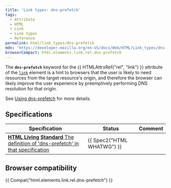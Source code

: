 ```yaml
---
title: 'Link types: dns-prefetch'
tags:
  - Attribute
  - HTML
  - Link
  - Link types
  - Reference
permalink: html/link_types/dns-prefetch
mdn: 'https://developer.mozilla.org/en-US/docs/Web/HTML/Link_types/dns-prefetch'
browserCompact: html.elements.link.rel.dns-prefetch
---
```

The **`dns-prefetch`** keyword for the {{ HTMLAttrxRef("rel", "link") }} attribute of the [`link`](/html/element/link/) element is a hint to browsers that the user is likely to need resources from the target resource's origin, and therefore the browser can likely improve the user experience by preemptively performing DNS resolution for that origin.

See [Using dns-prefetch](/performance/dns-prefetch) for more details.

## Specifications

| Specification | Status | Comment |
| --- | --- | --- |
| [**HTML Living Standard** The definition of 'dns-prefetch' in that specification](https://html.spec.whatwg.org/multipage/#link-type-dns-prefetch) | {{ Spec2("HTML WHATWG") }} |  |

## Browser compatibility

{{ Compat("html.elements.link.rel.dns-prefetch") }}